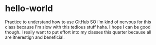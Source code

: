 # hello-world
Practice to understand how to use GitHub
SO i'm kind of nervous for this class because I'm slow with this tedious stuff haha. I hope I can be good though. I really want to put effort into my classes this quarter because all are itnerestign and beneficial.

